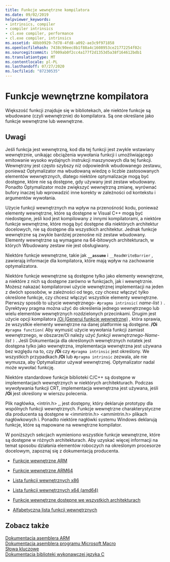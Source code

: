 ```yaml
---
title: Funkcje wewnętrzne kompilatora
ms.date: 09/02/2019
helpviewer_keywords:
- intrinsics, compiler
- compiler intrinsics
- cl.exe compiler, performance
- cl.exe compiler, intrinsics
ms.assetid: 48bb9929-7d78-4fd8-a092-ae3c9f971858
ms.openlocfilehash: 7438c90eec8b1f88a4c1608953ce21772254f02c
ms.sourcegitcommit: 1f009ab0f2cc4a177f2d1353d5a38f164612bdb1
ms.translationtype: MT
ms.contentlocale: pl-PL
ms.lasthandoff: 07/27/2020
ms.locfileid: "87230535"
---
```

# <a name="compiler-intrinsics"></a>Funkcje wewnętrzne kompilatora

Większość funkcji znajduje się w bibliotekach, ale niektóre funkcje są wbudowane (czyli wewnętrznie) do kompilatora. Są one określane jako funkcje wewnętrzne lub wewnętrzne.

## <a name="remarks"></a>Uwagi

Jeśli funkcja jest wewnętrzną, kod dla tej funkcji jest zwykle wstawiany wewnętrznie, unikając obciążenia wywołania funkcji i umożliwiającego emitowanie wysoko wydajnych instrukcji maszynowych dla tej funkcji. Wewnętrzny jest często szybszy niż odpowiednik wbudowanego zestawu, ponieważ Optymalizator ma wbudowaną wiedzę o liczbie zastosowanych elementów wewnętrznych, dlatego niektóre optymalizacje mogą być dostępne, które nie są dostępne, gdy używany jest zestaw wbudowany. Ponadto Optymalizator może zwiększyć wewnętrzną zmianę, wyrównać bufory inaczej lub wprowadzić inne korekty w zależności od kontekstu i argumentów wywołania.

Użycie funkcji wewnętrznych ma wpływ na przenośność kodu, ponieważ elementy wewnętrzne, które są dostępne w Visual C++ mogą być niedostępne, jeśli kod jest kompilowany z innymi kompilatorami, a niektóre funkcje wewnętrzne, które mogą być dostępne dla niektórych architektur docelowych, nie są dostępne dla wszystkich architektur. Jednak funkcje wewnętrzne są zwykle bardziej przenośne niż zestaw wbudowany. Elementy wewnętrzne są wymagane na 64-bitowych architekturach, w których Wbudowany zestaw nie jest obsługiwany.

Niektóre funkcje wewnętrzne, takie jak **`__assume`** i `__ReadWriteBarrier` , zawierają informacje dla kompilatora, które mają wpływ na zachowanie optymalizatora.

Niektóre funkcje wewnętrzne są dostępne tylko jako elementy wewnętrzne, a niektóre z nich są dostępne zarówno w funkcjach, jak i wewnętrznie. Możesz nakazać kompilatorowi użycie wewnętrznej implementacji na jeden z dwóch sposobów, w zależności od tego, czy chcesz włączyć tylko określone funkcje, czy chcesz włączyć wszystkie elementy wewnętrzne. Pierwszy sposób to użycie wewnętrznego- `#pragma intrinsic(` *name-list* `)` . Dyrektywy pragma można użyć do określenia jednego wewnętrznego lub wielu elementów wewnętrznych rozdzielonych przecinkami. Drugim jest użycie opcji kompilatora [/Oi (Generuj funkcje wewnętrzne)](../build/reference/oi-generate-intrinsic-functions.md) , która sprawia, że wszystkie elementy wewnętrzne na danej platformie są dostępne. **/Oi** `#pragma function(` Aby wymusić użycie wywołania funkcji zamiast wewnętrznego, w obszarze/Oi należy użyć *funkcji wewnętrznego-Name-list* `)` . Jeśli Dokumentacja dla określonych wewnętrznych notatek jest dostępna tylko jako wewnętrzna, implementacja wewnętrzna jest używana bez względu na to, czy **/Oi** czy `#pragma intrinsic` jest określony. We wszystkich przypadkach **/Oi** lub `#pragma intrinsic` zezwala, ale nie wymusza, aby Optymalizator używał wewnętrznej. Optymalizator nadal może wywołać funkcję.

Niektóre standardowe funkcje biblioteki C/C++ są dostępne w implementacjach wewnętrznych w niektórych architekturach. Podczas wywoływania funkcji CRT, implementacja wewnętrzna jest używana, jeśli **/Oi** jest określony w wierszu polecenia.

Plik nagłówka, \<intrin.h> ,, jest dostępny, który deklaruje prototypy dla wspólnych funkcji wewnętrznych. Funkcje wewnętrzne charakterystyczne dla producenta są dostępne w \<immintrin.h> \<ammintrin.h> plikach nagłówkowych i. Ponadto niektóre nagłówki systemu Windows deklarują funkcje, które są mapowane na wewnętrzne kompilator.

W poniższych sekcjach wymieniono wszystkie funkcje wewnętrzne, które są dostępne w różnych architekturach. Aby uzyskać więcej informacji na temat sposobu działania elementów roboczych na określonym procesorze docelowym, zapoznaj się z dokumentacją producenta.

- [Funkcje wewnętrzne ARM](../intrinsics/arm-intrinsics.md)

- [Funkcje wewnętrzne ARM64](../intrinsics/arm64-intrinsics.md)

- [Lista funkcji wewnętrznych x86](../intrinsics/x86-intrinsics-list.md)

- [Lista funkcji wewnętrznych x64 (amd64)](../intrinsics/x64-amd64-intrinsics-list.md)

- [Funkcje wewnętrzne dostępne we wszystkich architekturach](../intrinsics/intrinsics-available-on-all-architectures.md)

- [Alfabetyczna lista funkcji wewnętrznych](../intrinsics/alphabetical-listing-of-intrinsic-functions.md)

## <a name="see-also"></a>Zobacz także

[Dokumentacja asemblera ARM](../assembler/arm/arm-assembler-reference.md)<br/>
[Dokumentacja asemblera programu Microsoft Macro](../assembler/masm/microsoft-macro-assembler-reference.md)<br/>
[Słowa kluczowe](../cpp/keywords-cpp.md)<br/>
[Dokumentacja biblioteki wykonawczej języka C](../c-runtime-library/c-run-time-library-reference.md)
